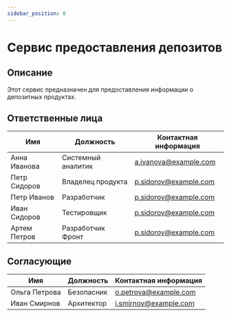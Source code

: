```yaml
---
sidebar_position: 0
---
```


# Сервис предоставления депозитов

## Описание
Этот сервис предназначен для предоставления информации о депозитных продуктах.

## Ответственные лица
| Имя              | Должность          | Контактная информация     |
|------------------|--------------------|---------------------------|
| Анна Иванова     | Системный аналитик    | a.ivanova@example.com      |
| Петр Сидоров     | Владелец продукта | p.sidorov@example.com      |
| Петр Иванов     | Разработчик | p.sidorov@example.com      |
| Иван Сидоров     | Тестировщик | p.sidorov@example.com      |
| Артем Петров     | Разработчик Фронт | p.sidorov@example.com      |

## Согласующие
| Имя              | Должность          | Контактная информация     |
|------------------|--------------------|---------------------------|
| Ольга Петрова    | Безопасник | o.petrova@example.com      |
| Иван Смирнов     | Архитектор| i.smirnov@example.com      |